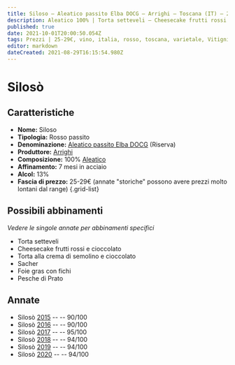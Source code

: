 ```yaml
---
title: Siloso – Aleatico passito Elba DOCG – Arrighi – Toscana (IT) – 25-29€ – 4★-5★
description: Aleatico 100% | Torta setteveli – Cheesecake frutti rossi e cioccolato – Torta alla crema di semolino e cioccolato – Sacher – Foie gras con fichi – Pesche di Prato
published: true
date: 2021-10-01T20:00:50.054Z
tags: Prezzi | 25-29€, vino, italia, rosso, toscana, varietale, Vitigni | Aleatico, passito, Valutazioni | 5 stelle, Torta setteveli, Cheesecake frutti rossi e cioccolato, Sacher, Foie gras con fichi, Pesche di Prato
editor: markdown
dateCreated: 2021-08-29T16:15:54.980Z
---
```


# Silosò

## Caratteristiche
- **Nome:** Siloso
- **Tipologia:** Rosso passito
- **Denominazione:** [Aleatico passito Elba DOCG](/denominazioni/Italia/Toscana/DOCG/Aleatico-passito-Elba) (Riserva)
- **Produttore:** [Arrighi](/produttori/Italia/Toscana/Arrighi) 
- **Composizione:** 100% [Aleatico](/vitigni/Italia/bacca-nera/aleatico)
- **Affinamento:** 7 mesi in acciaio
- **Alcol:** 13%
- **Fascia di prezzo:** 25-29€ (annate "storiche" possono avere prezzi molto lontani dal range)
{.grid-list}




## Possibili abbinamenti
*Vedere le singole annate per abbinamenti specifici*

- Torta setteveli
- Cheesecake frutti rossi e cioccolato
- Torta alla crema di semolino e cioccolato
- Sacher
- Foie gras con fichi
- Pesche di Prato

## Annate
- Silosò [2015](vini/Italia/Toscana/Arrighi/Siloso/2015) -- <span class="star-4"></span> -- 90/100
- Silosò [2016](vini/Italia/Toscana/Arrighi/Siloso/2016) -- <span class="star-4"></span> -- 90/100
- Silosò [2017](vini/Italia/Toscana/Arrighi/Siloso/2017) -- <span class="star-5"></span> -- 95/100
- Silosò [2018](vini/Italia/Toscana/Arrighi/Siloso/2018) -- <span class="star-5"></span> -- 94/100 
- Silosò [2019](vini/Italia/Toscana/Arrighi/Siloso/2019) -- <span class="star-5"></span> -- 94/100
- Silosò [2020](vini/Italia/Toscana/Arrighi/Siloso/2020) -- <span class="star-5"></span> -- 94/100